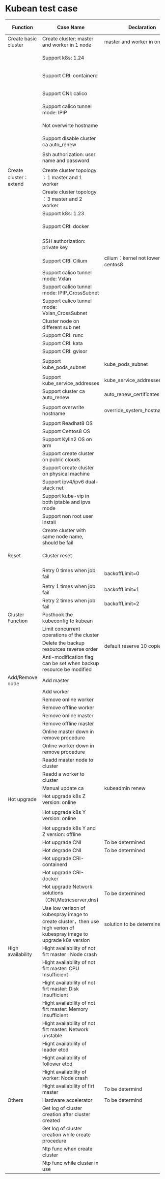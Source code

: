 # Kubean test case

| Function              | Case Name                                                                                                           | Declaration                          | Requirement ID | Status                 | Code Link                                                                   | Test details                                                                                    |
|-----------------------|---------------------------------------------------------------------------------------------------------------------|--------------------------------------|---------------|------------------------|-----------------------------------------------------------------------------|-------------------------------------------------------------------------------------------------|
| Create basic cluster  | Create cluster: master and worker in 1 node                                                                         | master and worker in one node        | C-001         |                        |                                                                             | [detail](./testcase_details/create_cluster.md#create-basic-cluster)                             |
|                       | Support k8s: 1.24                                                                                                   |                                      | C-012         |<ul><li>[x] </li></ul>  |[Code Link](../../test/kubean_sonobouy_e2e/kubean_cluster_sonobouy_test.go) | [detail](./testcase_details/create_cluster.md#support-k8s-124)                             |
|                       | Support CRI: containerd                                                                                             |                                      | C-013         | <ul><li>[x] </li></ul> | [Code Link](../../test/kubean_functions_e2e/kubean_cluster_install_test.go) | [detail](./testcase_details/create_cluster.md#create-basic-cluster)                             |
|                       | Support CNI: calico                                                                                                 |                                      | C-001/N-37    | <ul><li>[x] </li></ul> | [Code Link](../../test/kubean_sonobouy_e2e/kubean_cluster_sonobouy_test.go) | [detail](./testcase_details/create_cluster.md#support-cni-calico)                             |
|                       | Support calico tunnel mode: IPIP                                                                                    |                                      |               |                        |                                                                             | [detail](./testcase_details/create_cluster.md#create-basic-cluster)                             |
|                       | Not overwirte hostname                                                                                              |                                      | C-001         | <ul><li>[x] </li></ul> | [Code Link](../../test/kubean_functions_e2e/kubean_cluster_install_test.go) | [detail](./testcase_details/create_cluster.md#not-overwrite-hostname)                             |
|                       | Support disable cluster ca auto_renew                                                                               |                                      | C-015         |                        |                                                                             | [detail](./testcase_details/create_cluster.md#create-basic-cluster)                             |
|                       | Ssh authorization: user name and password                                                                           |                                      |               | <ul><li>[x] </li></ul> | [Code Link](../../test/kubean_sonobouy_e2e/kubean_cluster_sonobouy_test.go) | [detail](./testcase_details/create_cluster.md#create-basic-cluster)                             |
| Create cluster：extend | Create cluster topology ：1 master and 1 worker                                                                      |                                      |               | <ul><li>[x] </li></ul> | [Code Link](../../test/kubean_sonobouy_e2e/kubean_cluster_sonobouy_test.go)| [detail](./testcase_details/create_cluster.md#create-cluster-with-one-master-and-one-worker)    |
|                       | Create cluster topology ：3 master and 2 worker                                                                      |                                      | C-012         |                        |                                                                             | [detail](./testcase_details/create_cluster.md#create-cluster-topology-3-master-and-2-worker)    |
|                       | Support k8s: 1.23                                                                                                    |                                      | C-012         |                        |                                                                             | [detail](./testcase_details/create_cluster.md#support-k8s-1230)               |
|                       | Support CRI: docker                                                                                                  |                                      | C-001         | <ul><li>[x] </li></ul> | [Code Link](../../test/kubean_sonobouy_e2e/kubean_cluster_sonobouy_test.go) | [detail](./testcase_details/create_cluster.md#support-cri-docker)             |
|                       | SSH authorization: private key                                                                                      |                                      |               | <ul><li>[x] </li></ul>  | [Code Link](../../test/kubean_add_remove_worker_e2e/kubean_add_remove_worker_test.go) | [detail](./testcase_details/create_cluster.md#ssh-authorization-private-key)  |
|                       | Support CRI: Cilium                                                                                                  | cilium：kernel not lower than centos8 | C-001         |                        |                                                                             | [detail](./testcase_details/create_cluster.md#create_cluster.md#support-cricilium )             |
|                       | Support calico tunnel mode: Vxlan                                                                                   |                                      | C-001         |                        |                                                                             |                                                                                                 |
|                       | Support calico tunnel mode: IPIP_CrossSubnet                                                                        |                                      | C-001         |                        |                                                                             |                                                                                                 |
|                       | Support calico tunnel mode: Vxlan_CrossSubnet                                                                       |                                      | C-001         |                        |                                                                             |                                                                                                 |
|                       | Cluster node on different sub net                                                                                   |                                      | C-001         |                        |                                                                             |                                                                                                 |
|                       | Support CRI: runc                                                                                                    |                                      | C-042         |                        |                                                                             |                                                                                                 |
|                       | Support CRI: kata                                                                                                    |                                      | C-042         |                        |                                                                             |                                                                                                 |
|                       | Support CRI: gvisor                                                                                                  |                                      | C-042         |                        |                                                                             |                                                                                                 |
|                       | Support kube_pods_subnet                                                                                            | kube_pods_subnet                     | C-001         | <ul><li>[x] </li></ul> | [Code Link](../../test/kubean_functions_e2e/kubean_cluster_install_test.go)  | [detail](./testcase_details/create_cluster.md#support-kube_pods_subnet)       |
|                       | Support kube_service_addresses                                                                                      | kube_service_addresses               | C-001         |                        |                                                                             | [detail](./testcase_details/create_cluster.md#support-kube_service_addresses) |
|                       | Support cluster ca auto_renew                                                                                       | auto_renew_certificates:true         | C-001         |                        |                                                                             | [detail](./testcase_details/create_cluster.md#support-cluster-ca-auto_renew)  |
|                       | Support overwrite hostname                                                                                          | override_system_hostname=true        | C-001         | <ul><li>[x] </li></ul> | [Code Link](../../test/kubean_sonobouy_e2e/kubean_cluster_sonobouy_test.go) | [detail](./testcase_details/create_cluster.md#support-overwrite-hostname)                 |
|                       | Support Readhat8 OS                                                                                                 |                                      | C-001         |                        |                                                                             | [detail](./testcase_details/create_cluster.md#support-readhat8-os)                              |
|                       | Support Centos8 OS                                                                                                  |                                      | C-001         |                        |                                                                             | [detail](./testcase_details/create_cluster.md#support-centos8-os)                               |
|                       | Support Kylin2 OS on arm                                                                                            |                                      | C-001         |                        |                                                                             |                                                                                                 |
|                       | Support create cluster on public clouds                                                                             |                                      | C-001         |                        |                                                                             |                                                                                                 |
|                       | Support create cluster on physical machine                                                                          |                                      | C-001         |                        |                                                                             |                                                                                                 |
|                       | Support ipv4/ipv6 dual-stack net                                                                                    |                                      | C-001         |                        |                                                                             |                                                                                                 |
|                       | Support kube-vip in both iptable and ipvs mode                                                                      |                                      | C-001         |                        |                                                                             |                                                                                                 |
|                       | Support non root user install                                                                                       |                                      | C-001         |                        |                                                                             |                                                                                                 |
|                       | Create cluster with same node name, should be fail                                                                  |                                      | C-001         |                        |                                                                             | [detail](./testcase_details/create_cluster.md#create-cluster-set-all-the-nodes-with-same-name) |
| Reset                 | Cluster reset                                                                                                       |                                      |               | <ul><li>[x] </li></ul> | [Code Link](../../test/kubean_reset_e2e/kubean_cluster_reset_test.go) | [detail](./testcase_details/cluster_operation.md#cluster-reset)                                 |
|                       | Retry 0 times when job fail                                                                                         | backoffLimit=0                       |               | <ul><li>[x] </li></ul> | [Code Link](../../test/kubeanOps_functions_e2e/kubean_bol0_test.go)          | [detail](./testcase_details/cluster_operation.md#retry-0-times-when-job-fail)                                    |
|                       | Retry 1 times when job fail                                                                                         | backoffLimit=1                       |               |                        |                                                                             |                                                                                                 |
|                       | Retry 2 times when job fail                                                                                         | backoffLimit=2                       |               |                        |                                                                             |                                                                                                 |
| Cluster Function      | Posthook  the kubeconfig  to kubean                                                                                 |                                      |               |                        |                                                                             | [detail](./testcase_details/kubean_func.md#posthook-cluster-kubeconfig)                         |
|                       | Limit concurrent operations of the cluster                                                                          |                                      |               |                        |                                                                             |                                                                                                 |
|                       | Delete the backup resources reverse order                                                                           | default reserve 10 copies            |               |                        |                                                                             |                                                                                                 |
|                       | Anti-modification flag can be set when backup resource be modified                                                  |                                      |               |                        |                                                                             |                                                                                                 |
| Add/Remove node       | Add master                                                                                                          |                                      | C-004         |                        |                                                                             |                                                                                                 |
|                       | Add worker                                                                                                          |                                      | C-004         |                        |                                                                             | [detail](./testcase_details/cluster_operation.md#add-worker)                                    |
|                       | Remove online worker                                                                                                |                                      | C-004         |                        |                                                                             | [detail](./testcase_details/cluster_operation.md#remove-online-worker)                          |
|                       | Remove offline worker                                                                                               |                                      | C-004         |                        |                                                                             | [detail](./testcase_details/cluster_operation.md#remove-offline-worker)                         |
|                       | Remove online master                                                                                                |                                      | C-004         |                        |                                                                             |                                                                                                 |
|                       | Remove offline master                                                                                               |                                      | C-004         |                        |                                                                             |                                                                                                 |
|                       | Online master down in remove procedure                                                                              |                                      | C-004         |                        |                                                                             |                                                                                                 |
|                       | Online worker down in remove procedure                                                                              |                                      | C-004         |                        |                                                                             | [detail](./testcase_details/cluster_operation.md#online-worker-down-in-remove-procedure)        |
|                       | Readd master node to cluster                                                                                        |                                      | C-015         |                        |                                                                             |                                                                                                 |
|                       | Readd a worker to cluster                                                                                           |                                      | C-015         |                        |                                                                             | [detail](./testcase_details/cluster_operation.md#readd-a-worker-to-cluster)                     |
|                       | Manual update ca                                                                                                    | kubeadmin renew                      | C-015         |                        |                                                                             |                                                                                                 |
| Hot upgrade           | Hot upgrade k8s Z version: online                                                                                   |                                      | C-003         |                        |                                                                             |                                                                                                 |
|                       | Hot upgrade k8s Y version: online                                                                                   |                                      | C-003         | <ul><li>[x] </li></ul> |[Code Link](../../test/kubean_sonobouy_e2e/kubean_cluster_sonobouy_test.go)  | [detail](./testcase_details/cluster_operation.md#hot-upgrade-k8s-y-version-online)              |
|                       | Hot upgrade k8s Y and Z version: offline                                                                            |                                      | C-003         |                        |                                                                             |                                                                                                 |
|                       | Hot upgrade CNI                                                                                                     | To be determined                     | C-003         |                        |                                                                             |                                                                                                 |
|                       | Hot degrade CNI                                                                                                     | To be determined                     | C-003         |                        |                                                                             |                                                                                                 |
|                       | Hot upgrade CRI-containerd                                                                                          |                                      | C-003         |                        |                                                                             |                                                                                                 |
|                       | Hot upgrade CRI-docker                                                                                              |                                      | C-003         |                        |                                                                             |                                                                                                 |
|                       | Hot upgrade Network solutions（CNI,Metricserver,dns)                                                                 | To be determined                     | C-003         |                        |                                                                             |                                                                                                 |
|                       | Use low verison of kubespray image to create cluster，then use high verion of kubespray image to upgrade k8s version | solution to be determined            | C-003         |                        |                                                                             |                                                                                                 |
| High availability     | Hight availability of not firt master : Node crash                                                                  |                                      | L-019         |                        |                                                                             |                                                                                                 |
|                       | Hight availability of not firt master: CPU Insufficient                                                             |                                      | L-019         |                        |                                                                             |                                                                                                 |
|                       | Hight availability of not firt master: Disk Insufficient                                                            |                                      | L-019         |                        |                                                                             |                                                                                                 |
|                       | Hight availability of not firt master: Memory Insufficient                                                          |                                      | L-019         |                        |                                                                             |                                                                                                 |
|                       | Hight availability of not firt master: Network unstable                                                             |                                      | L-019         |                        |                                                                             |                                                                                                 |
|                       | Hight availability of leader etcd                                                                                   |                                      | L-019         |                        |                                                                             |                                                                                                 |
|                       | Hight availability of follower etcd                                                                                 |                                      | L-019         |                        |                                                                             |                                                                                                 |
|                       | Hight availability of worker: Node crash                                                                            |                                      | L-018         |                        |                                                                             |                                                                                                 |
|                       | Hight availability of firt master                                                                                   | To be determind                      | L-019         |                        |                                                                             |                                                                                                 |
| Others                | Hardware accelerator                                                                                                | To be determind                      |               |                        |                                                                             |                                                                                                 |
|                       | Get log of cluster creation after cluster created                                                                   |                                      | C-002         |                        |                                                                             |                                                                                                 |
|                       | Get log of cluster creation while create procedure                                                                  |                                      | C-002         |                        |                                                                             |                                                                                                 |
|                       | Ntp func when create cluster                                                                                        |                                      | C-001         |                        |                                                                             | [detail](./testcase_details/create_cluster.md#ntp-func-when-create-cluster)                     |
|                       | Ntp func while cluster in use                                                                                       |                                      | C-001         |                        |                                                                             | [detail](./testcase_details/cluster_operation.md#readd-a-worker-to-cluster)                     |
